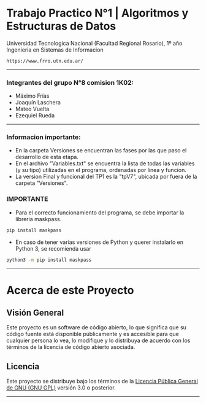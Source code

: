 # Trabajo Practico N°1 | Algoritmos y Estructuras de Datos
 Universidad Tecnologica Nacional (Facultad Regional Rosario), 1º año Ingenieria en Sistemas de Informacion 
 ```markdown
 https://www.frro.utn.edu.ar/
 ```
 ---
 
### Integrantes del grupo N°8 comision 1K02:
* Máximo Frías
* Joaquín Laschera
* Mateo Vuelta
* Ezequiel Rueda

 ---

 ### Informacion importante:
* En la carpeta Versiones se encuentran las fases por las que paso el desarrollo de esta etapa.
* En el archivo "Variables.txt" se encuentra la lista de todas las variables (y su tipo) utilizadas en el programa, ordenadas por linea y funcion.
* La version Final y funcional del TP1 es la "tpV7", ubicada por fuera de la carpeta "Versiones".
### IMPORTANTE
* Para el correcto funcionamiento del programa, se debe importar la libreria maskpass.

```sh
pip install maskpass
```
* En caso de tener varias versiones de Python y querer instalarlo en Python 3, se recomienda usar
```sh
python3 -m pip install maskpass
```
---

# Acerca de este Proyecto

## Visión General

Este proyecto es un software de código abierto, lo que significa que su código fuente está disponible públicamente y es accesible para que cualquier persona lo vea, lo modifique y lo distribuya de acuerdo con los términos de la licencia de código abierto asociada.

## Licencia

Este proyecto se distribuye bajo los términos de la [Licencia Pública General de GNU (GNU GPL)](https://www.gnu.org/licenses/gpl-3.0.html) versión 3.0 o posterior.

---





